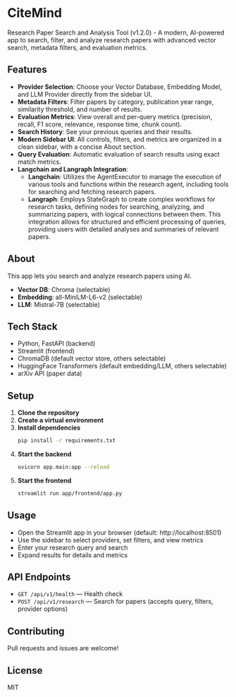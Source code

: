 # CiteMind

Research Paper Search and Analysis Tool (v1.2.0) - A modern, AI-powered app to search, filter, and analyze research papers with advanced vector search, metadata filters, and evaluation metrics.

## Features

- **Provider Selection**: Choose your Vector Database, Embedding Model, and LLM Provider directly from the sidebar UI.
- **Metadata Filters**: Filter papers by category, publication year range, similarity threshold, and number of results.
- **Evaluation Metrics**: View overall and per-query metrics (precision, recall, F1 score, relevance, response time, chunk count).
- **Search History**: See your previous queries and their results.
- **Modern Sidebar UI**: All controls, filters, and metrics are organized in a clean sidebar, with a concise About section.
- **Query Evaluation**: Automatic evaluation of search results using exact match metrics.
- **Langchain and Langraph Integration**: 
  - **Langchain**: Utilizes the AgentExecutor to manage the execution of various tools and functions within the research agent, including tools for searching and fetching research papers.
  - **Langraph**: Employs StateGraph to create complex workflows for research tasks, defining nodes for searching, analyzing, and summarizing papers, with logical connections between them. This integration allows for structured and efficient processing of queries, providing users with detailed analyses and summaries of relevant papers.

## About

This app lets you search and analyze research papers using AI.
- **Vector DB**: Chroma (selectable)
- **Embedding**: all-MiniLM-L6-v2 (selectable)
- **LLM**: Mistral-7B (selectable)

## Tech Stack
- Python, FastAPI (backend)
- Streamlit (frontend)
- ChromaDB (default vector store, others selectable)
- HuggingFace Transformers (default embedding/LLM, others selectable)
- arXiv API (paper data)

## Setup

1. **Clone the repository**
2. **Create a virtual environment**
3. **Install dependencies**
   ```bash
   pip install -r requirements.txt
   ```
4. **Start the backend**
   ```bash
   uvicorn app.main:app --reload
   ```
5. **Start the frontend**
   ```bash
   streamlit run app/frontend/app.py
   ```

## Usage
- Open the Streamlit app in your browser (default: http://localhost:8501)
- Use the sidebar to select providers, set filters, and view metrics
- Enter your research query and search
- Expand results for details and metrics

## API Endpoints
- `GET /api/v1/health` — Health check
- `POST /api/v1/research` — Search for papers (accepts query, filters, provider options)

## Contributing
Pull requests and issues are welcome!

## License
MIT 
